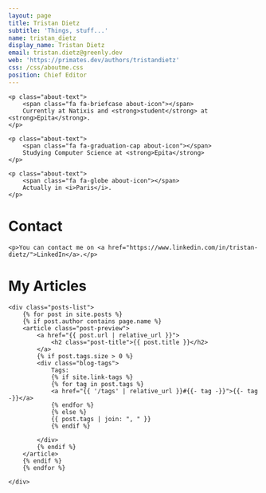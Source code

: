 ```yaml
---
layout: page
title: Tristan Dietz
subtitle: 'Things, stuff...'
name: tristan_dietz
display_name: Tristan Dietz
email: tristan.dietz@greenly.dev
web: 'https://primates.dev/authors/tristandietz'
css: /css/aboutme.css
position: Chief Editor
---
```


<div id="aboutme-section">

    <p class="about-text">
        <span class="fa fa-briefcase about-icon"></span>
        Currently at Natixis and <strong>student</strong> at <strong>Epita</strong>.
    </p>

    <p class="about-text">
        <span class="fa fa-graduation-cap about-icon"></span>
        Studying Computer Science at <strong>Epita</strong>
    </p>

    <p class="about-text">
        <span class="fa fa-globe about-icon"></span>
        Actually in <i>Paris</i>.
    </p>

</div>

<div id="contactme-section">
    <h1 id="contact">Contact</h1>


    <p>You can contact me on <a href="https://www.linkedin.com/in/tristan-dietz/">LinkedIn</a>.</p>

</div>

<div id="contactme-section">
    <h1 id="contact">My Articles</h1>

    <div class="posts-list">
        {% for post in site.posts %}
        {% if post.author contains page.name %}
        <article class="post-preview">
            <a href="{{ post.url | relative_url }}">
                <h2 class="post-title">{{ post.title }}</h2>
            </a>
            {% if post.tags.size > 0 %}
            <div class="blog-tags">
                Tags:
                {% if site.link-tags %}
                {% for tag in post.tags %}
                <a href="{{ '/tags' | relative_url }}#{{- tag -}}">{{- tag -}}</a>
                {% endfor %}
                {% else %}
                {{ post.tags | join: ", " }}
                {% endif %}

            </div>
            {% endif %}
        </article>
        {% endif %}
        {% endfor %}

    </div>
</div>
